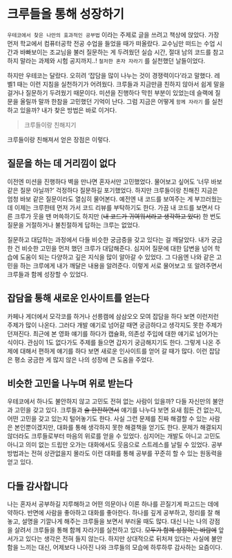 # 크루들을 통해 성장하기

`우테코에서 찾은 나만의 효과적인 공부법` 이라는 주제로 글을 쓰려고 책상에 앉았다. 가장 먼저 학교에서 컴퓨터공학 전공 수업을 들었을 때가 떠올랐다. 교수님만 떠드는 수업 시간과 바빠보이는 조교님을 불러 질문하는 게 두려웠던 실습 시간, 절대 남의 코드를 참고하지 말라는 과제와 시험 공지까지..! `철저한 혼자 자라기` 를 실천했던 날들이었다.

하지만 우테코는 달랐다. 오히려 ‘잡담을 많이 나누는 것이 경쟁력이다’라고 말했다. 레벨1 때는 이런 지침을 실천하기가 어려웠다. 크루들과 지금만큼 친하지 않아서 쉽게 말을 걸거나 질문하기 두려웠기 때문이다. 미션을 진행하다 막힌 부분이 있었는데 슬랙에 질문을 올릴까 말까 한참을 고민했던 기억이 난다. 그럼 지금은 어떻게 `함께 자라기` 를 실천하고 있을까? 내가 찾은 방법은 바로 이거다.

> 크루들이랑 친해지기
>

크루들이랑 친해져서 얻은 장점은 이렇다.

## 질문을 하는 데 거리낌이 없다

이전엔 미션을 진행하다 벽을 만나면 혼자서만 고민했었다. 물어보고 싶어도 ‘너무 바보 같은 질문 아닐까?’ 걱정하다 질문하길 포기했었다. 하지만 크루들이랑 친해진 지금은 엄청 바보 같은 질문이라도 열심히 물어본다. 예전엔 내 코드를 보여주는 게 부끄러웠는데 이제는 크루한테 먼저 가서 코드 리뷰를 부탁하기도 한다. 가끔 내 코드를 보면서 다른 크루가 웃을 땐 머쓱하기도 하지만 (~~내 코드가 귀여워서라고 생각하고 있다~~) 한 번도 질문을 거절하거나 불친절하게 답하는 크루는 없었다.

질문하고 대답하는 과정에서 다들 비슷한 궁금증을 갖고 있다는 걸 깨달았다. 내가 궁금한 건 비슷한 고민을 먼저 했던 크루가 대답해준다. 심지어 질문에 대한 답변을 넘어 학습에 도움이 되는 다양하고 깊은 지식을 많이 알아갈 수 있었다. 그 다음엔 나와 같은 고민을 하는 크루에게 내가 깨달은 내용을 알려준다. 이렇게 서로 물어보고 또 알려주면서 크루들과 함께 성장할 수 있었다.

## 잡담을 통해 새로운 인사이트를 얻는다

카페나 게더에서 모각코를 하거나 선릉캠에 삼삼오오 모여 잡담을 하다 보면 이런저런 주제가 많이 나온다. 그러다 개발 얘기로 넘어갈 때면 궁금하다고 생각지도 못한 주제가 던져진다. 최근에 본 영화 얘기를 하다가 캡슐화, 의존성 주입에 대한 얘기로 넘어가는 식이다. 관심이 1도 없다가도 주제를 들으면 갑자기 궁금해지기도 한다. 그렇게 나온 주제에 대해서 편하게 얘기를 하다 보면 새로운 인사이트를 얻어 갈 때가 많다. 이런 잡담은 평소 궁금한 게 많지 않은 나의 성장에 큰 도움을 주었다.

## 비슷한 고민을 나누며 위로 받는다

우테코에서 하나도 불안하지 않고 고민도 전혀 없는 사람이 있을까? 다들 자신만의 불안과 고민을 갖고 있다. 크루들과 ~~술 한잔하면서~~ 얘기를 나누다 보면 요새 힘든 건 없는지, 어떤 고민을 갖고 있는지 털어놓기도 한다. 사실 그런 문제를 진짜 해결할 수 있는 사람은 본인뿐이겠지만, 대화를 통해 생각하지 못한 해결책을 얻기도 한다. 문제가 해결되지 않더라도 크루들로부터 마음의 위로를 얻을 수 있었다. 심지어는 개발도 아니고 고민도 아니고 의미 없는 드립만 오가는 대화에서도 웃음으로 스트레스를 날릴 수 있었다. 공부 방법과는 전혀 상관없을지 몰라도 이런 대화를 통해 공부를 꾸준히 할 수 있는 원동력을 얻고 있다.

## 다들 감사합니다

나는 혼자서 공부하길 지루해하고 어떤 의문이나 이론 하나를 끈질기게 파고드는 데에 약하다. 반면에 사람을 좋아하고 대화를 좋아한다. 하나를 깊게 공부하고, 정리를 잘 해놓고, 설명을 기깔나게 해주는 크루들을 보면서 부러울 때도 많다. 대신 나는 나의 강점을 살려서 크루들을 통해 함께 자라기를 실천하고 있다. ~~모두가 함께 성장하는 바람에~~ 앞서가고 있다는 생각은 전혀 들지 않는다. 하지만 상대적으로 뒤처져 있다는 사실에 불안함을 느끼는 대신, 어제보다 나아진 나와 크루들의 모습에 하루하루 감사하는 요즘이다.
